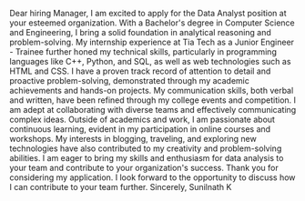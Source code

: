 Dear hiring Manager, 
I am excited to apply for the Data Analyst position at your esteemed organization. With a Bachelor's degree in Computer Science and Engineering, I bring a solid foundation in analytical reasoning and problem-solving. My internship experience at Tia Tech as a Junior Engineer - Trainee further honed my technical skills, particularly in programming languages like C++, Python, and SQL, as well as web technologies such as HTML and CSS. 
I have a proven track record of attention to detail and proactive problem-solving, demonstrated through my academic achievements and hands-on projects. My communication skills, both verbal and written, have been refined through my college events and competition. I am adept at collaborating with diverse teams and effectively communicating complex ideas. 
Outside of academics and work, I am passionate about continuous learning, evident in my participation in online courses and workshops. My interests in blogging, traveling, and exploring new technologies have also contributed to my creativity and problem-solving abilities. 
I am eager to bring my skills and enthusiasm for data analysis to your team and contribute to your organization's success. Thank you for considering my application. I look forward to the opportunity to discuss how I can contribute to your team further. 
Sincerely, 
Sunilnath K 
